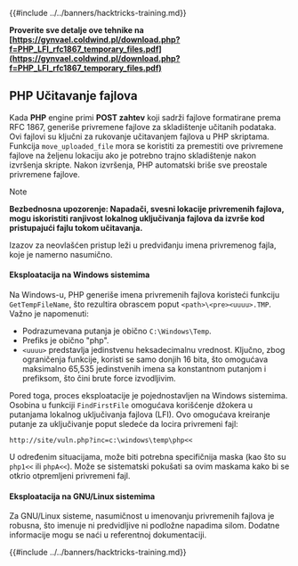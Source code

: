 {{#include ../../banners/hacktricks-training.md}}

**Proverite sve detalje ove tehnike na [https://gynvael.coldwind.pl/download.php?f=PHP_LFI_rfc1867_temporary_files.pdf](https://gynvael.coldwind.pl/download.php?f=PHP_LFI_rfc1867_temporary_files.pdf)**

## **PHP Učitavanje fajlova**

Kada **PHP** engine primi **POST zahtev** koji sadrži fajlove formatirane prema RFC 1867, generiše privremene fajlove za skladištenje učitanih podataka. Ovi fajlovi su ključni za rukovanje učitavanjem fajlova u PHP skriptama. Funkcija `move_uploaded_file` mora se koristiti za premestiti ove privremene fajlove na željenu lokaciju ako je potrebno trajno skladištenje nakon izvršenja skripte. Nakon izvršenja, PHP automatski briše sve preostale privremene fajlove.

> [!NOTE]
> **Bezbednosna upozorenje: Napadači, svesni lokacije privremenih fajlova, mogu iskoristiti ranjivost lokalnog uključivanja fajlova da izvrše kod pristupajući fajlu tokom učitavanja.**

Izazov za neovlašćen pristup leži u predviđanju imena privremenog fajla, koje je namerno nasumično.

#### Eksploatacija na Windows sistemima

Na Windows-u, PHP generiše imena privremenih fajlova koristeći funkciju `GetTempFileName`, što rezultira obrascem poput `<path>\<pre><uuuu>.TMP`. Važno je napomenuti:

- Podrazumevana putanja je obično `C:\Windows\Temp`.
- Prefiks je obično "php".
- `<uuuu>` predstavlja jedinstvenu heksadecimalnu vrednost. Ključno, zbog ograničenja funkcije, koristi se samo donjih 16 bita, što omogućava maksimalno 65,535 jedinstvenih imena sa konstantnom putanjom i prefiksom, što čini brute force izvodljivim.

Pored toga, proces eksploatacije je pojednostavljen na Windows sistemima. Osobina u funkciji `FindFirstFile` omogućava korišćenje džokera u putanjama lokalnog uključivanja fajlova (LFI). Ovo omogućava kreiranje putanje za uključivanje poput sledeće da locira privremeni fajl:
```
http://site/vuln.php?inc=c:\windows\temp\php<<
```
U određenim situacijama, može biti potrebna specifičnija maska (kao što su `php1<<` ili `phpA<<`). Može se sistematski pokušati sa ovim maskama kako bi se otkrio otpremljeni privremeni fajl.

#### Eksploatacija na GNU/Linux sistemima

Za GNU/Linux sisteme, nasumičnost u imenovanju privremenih fajlova je robusna, što imenuje ni predvidljive ni podložne napadima silom. Dodatne informacije mogu se naći u referentnoj dokumentaciji.

{{#include ../../banners/hacktricks-training.md}}

